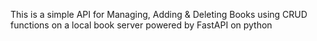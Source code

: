 This is a simple API for Managing, Adding & Deleting Books using CRUD functions on a local book server powered by FastAPI on python 
